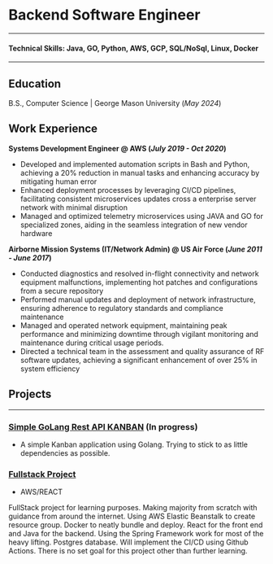 # Backend Software Engineer

---

#### Technical Skills: Java, GO, Python, AWS, GCP, SQL/NoSql, Linux, Docker

---

## Education

B.S., Computer Science | George Mason University (_May 2024_)

## Work Experience

**Systems Development Engineer @ AWS (_July 2019 - Oct 2020_)**

- Developed and implemented automation scripts in Bash and Python, achieving a 20% reduction in manual tasks
and enhancing accuracy by mitigating human error
- Enhanced deployment processes by leveraging CI/CD pipelines, facilitating consistent microservices updates
cross a enterprise server network with minimal disruption
- Managed and optimized telemetry microservices using JAVA and GO for specialized zones, aiding in the seamless
integration of new vendor hardware

**Airborne Mission Systems (IT/Network Admin) @ US Air Force (_June 2011 - June 2017_)**

- Conducted diagnostics and resolved in-flight connectivity and network equipment malfunctions, implementing hot patches and configurations from a secure repository
- Performed manual updates and deployment of network infrastructure, ensuring adherence to regulatory standards and compliance maintenance
- Managed and operated network equipment, maintaining peak performance and minimizing downtime through vigilant monitoring and maintenance during critical usage periods.
- Directed a technical team in the assessment and quality assurance of RF software updates, achieving a significant enhancement of over 25% in system efficiency

## Projects

---

### [Simple GoLang Rest API KANBAN](https://github.com/Chris-Gonz/golang-REST) (In progress)

- A simple Kanban application using Golang. Trying to stick to as little dependencies as possible. 

### [Fullstack Project](https://github.com/Chris-Gonz/aws_react) 

- AWS/REACT
  
FullStack project for learning purposes. Making majority from scratch with guidance from around the internet. Using AWS Elastic Beanstalk to create resource group. Docker to neatly bundle and deploy. React for the front end and Java for the backend. Using the Spring Framework work for most of the heavy lifting. Postgres database. Will implement the CI/CD using Github Actions. There is no set goal for this project other than further learning.  

<!--
**Chris-Gonz/Chris-Gonz** is a ✨ _special_ ✨ repository because its `README.md` (this file) appears on your GitHub profile.

Here are some ideas to get you started:

- 🔭 I’m currently working on ...
- 🌱 I’m currently learning ...
- 👯 I’m looking to collaborate on ...
- 🤔 I’m looking for help with ...
- 💬 Ask me about ...
- 📫 How to reach me: ...
- 😄 Pronouns: ...
- ⚡ Fun fact: ...
-->
